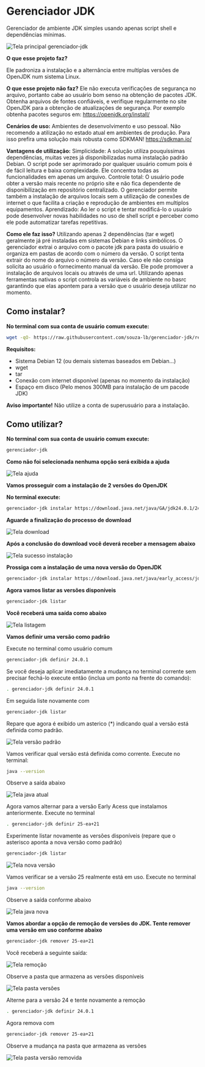 <h1>Gerenciador JDK</h1>

Gerenciador de ambiente JDK simples usando apenas script shell e dependências mínimas.

![Tela principal gerenciador-jdk](/imagens/tela-principal.png)  

<b>O que esse projeto faz?</b>

Ele padroniza a instalação e a alternância entre multiplas versões de OpenJDK num sistema Linux.

<b>O que esse projeto não faz?</b>
Ele não executa verificações de segurança no arquivo, portanto cabe ao usuário bom senso na obtenção de pacotes JDK.
Obtenha arquivos de fontes confiáveis, e verifique regularmente no site OpenJDK para a obtenção de atualizações de segurança.
Por exemplo obtenha pacotes seguros em: https://openjdk.org/install/

<b>Cenários de uso:</b>
Ambientes de desenvolvimento e uso pessoal. Não recomendo a atilização no estado atual em ambientes de produção. Para isso prefira uma
solução mais robusta como SDKMAN! https://sdkman.io/

<b> Vantagens de utilização:</b>
Simplicidade: A solução utiliza pouquíssimas dependências, muitas vezes já disponibilizadas numa instalação padrão Debian. O script pode
ser aprimorado por qualquer usuário comum pois é de fácil leitura e baixa complexidade. Ele concentra todas as funcionalidades em apenas 
um arquivo.
Controle total: O usuário pode obter a versão mais recente no próprio site e não fica dependente de disponibilização em repositório
centralizado. O gerenciador permite também a instalação de arquivos locais sem a utilização de conexões de internet o que facilita a criação
e reprodução de ambientes em multiplos equipamentos.
Aprendizado: Ao ler o script e tentar modificá-lo o usuário pode desenvolver novas habilidades no uso de shell script e perceber como ele pode automatizar
tarefas repetitivas.

<b> Como ele faz isso?</b>
Utilizando apenas 2 dependências (tar e wget) geralmente já pré instaladas em sistemas Debian e links simbólicos. O gerenciador
extrai o arquivo com o pacote jdk para pasta do usuário e organiza em pastas de acordo com o número da versão.  O script tenta 
extrair do nome do arquivo o número da versão. Caso ele não consiga solicita ao usuário o fornecimento manual da versão.
Ele pode promover a instalação de arquivos locais ou através de uma url. Utilizando apenas ferramentas nativas o script controla as 
variáveis de ambiente no basrc garantindo que elas apontem para a versão que o usuário deseja utilizar no momento.

<h2>Como instalar?</h2>

<b>No terminal com sua conta de usuário comum execute:</b>

```bash
wget -qO- https://raw.githubusercontent.com/souza-lb/gerenciador-jdk/refs/heads/main/instalar | bash
```
<b> Requisitos:</b>
* Sistema Debian 12 (ou demais sistemas baseados em Debian...)
* wget
* tar
* Conexão com internet disponível (apenas no momento da instalação)
* Espaço em disco (Pelo menos 300MB para instalação de um pacode JDK)

<b> Aviso importante!</b>
Não utilize a conta de superusuário para a instalação.

<h2>Como utilizar?</h2>

<b>No terminal com sua conta de usuário comum execute:</b>

```bash
gerenciador-jdk
```

<b>Como não foi selecionada nenhuma opção será exibida a ajuda</b>

![Tela ajuda](/imagens/tela-ajuda.png)  

<b>Vamos prosseguir com a instalação de 2 versões do OpenJDK</b>

<b>No terminal execute:</b>

```bash
gerenciador-jdk instalar https://download.java.net/java/GA/jdk24.0.1/24a58e0e276943138bf3e963e6291ac2/9/GPL/openjdk-24.0.1_linux-x64_bin.tar.gz
```
<b>Aguarde a finalização do processo de download</b>

![Tela download](/imagens/tela-download.png)

<b>Após a conclusão do download você deverá receber a mensagem abaixo</b>

![Tela sucesso instalação](/imagens/tela-sucesso-download.png)

<b>Prossiga com a instalação de uma nova versão do OpenJDK</b>

```bash
gerenciador-jdk instalar https://download.java.net/java/early_access/jdk25/21/GPL/openjdk-25-ea+21_linux-x64_bin.tar.gz
```

<b>Agora vamos listar as versões disponíveis</b>

```bash
gerenciador-jdk listar
```

<b>Você receberá uma saída como abaixo</b>

![Tela listagem](/imagens/tela-listagem.png)

<b>Vamos definir uma versão como padrão</b>

Execute no terminal como usuário comum

```bash
gerenciador-jdk definir 24.0.1
```

Se você deseja aplicar imediatamente a mudança no terminal corrente sem precisar fechá-lo execute então (inclua um ponto na frente do comando):

```bash
. gerenciador-jdk definir 24.0.1
```

Em seguida liste novamente com

```bash
gerenciador-jdk listar
```

Repare que agora é exibido um asterico (*) indicando qual a versão está definida como padrão.

![Tela versão padrão](/imagens/tela-versao-padrao.png)

Vamos verificar qual versão está definida como corrente. Execute no terminal:

```bash
java --version
```
Observe a saída abaixo

![Tela java atual](/imagens/tela-java-atual.png)

Agora vamos alternar para a versão Early Acess que instalamos anteriormente. Execute no terminal

```bash
. gerenciador-jdk definir 25-ea+21
```
Experimente listar novamente as versões disponíveis (repare que o asterisco aponta a nova versão como padrão)

```bash
gerenciador-jdk listar
```

![Tela nova versão](/imagens/tela-nova-versao.png)

Vamos verificar se a versão 25 realmente está em uso. Execute no terminal

```bash
java --version
```

Observe a saída conforme abaixo

![Tela java nova](/imagens/tela-java-nova.png)

<b>Vamos abordar a opção de remoção de versões do JDK. Tente remover uma versão em uso conforme abaixo</b>

```bash
gerenciador-jdk remover 25-ea+21
```

Você receberá a seguinte saída:

![Tela remoção](/imagens/tela-remocao.png)

Observe a pasta que armazena as versões disponíveis

![Tela pasta versões](/imagens/tela-pasta-versoes.png)

Alterne para a versão 24 e tente novamente a remoção

```bash
. gerenciador-jdk definir 24.0.1
```

Agora remova com

```bash
gerenciador-jdk remover 25-ea+21
```

Observe a mudança na pasta que armazena as versões

![Tela pasta versão removida](/imagens/tela-pasta-versao-removida.png)












